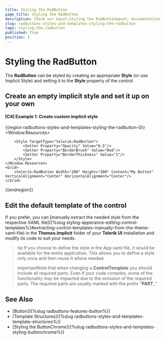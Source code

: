 ```yaml
---
title: Styling the RadButton
page_title: Styling the RadButton
description: Check our &quot;Styling the RadButton&quot; documentation article for the RadButtons {{ site.framework_name }} control.
slug: radbuttons-styles-and-templates-styling-the-radbutton
tags: styling,the,radbutton
published: True
position: 3
---
```


# Styling the RadButton

The __RadButton__ can be styled by creating an appropriate __Style__ (or use Implicit Style) and setting it to the __Style__ property of the control. 

## Create an empty implicit style and set it up on your own 

#### __[C#] Example 1: Create custom implicit style__
{{region radbuttons-styles-and-templates-styling-the-radbutton-0}}
	<Window.Resources>
 <!-- if you use NoXaml dlls, set the following property on the Style object: BasedOn="{StaticResource RadButtonStyle}" -->
		<Style TargetType="telerik:RadButton">
			<Setter Property="Opacity" Value="0.5"/>
			<Setter Property="BorderBrush" Value="Red"/>
			<Setter Property="BorderThickness" Value="1"/>
		</Style>
	</Window.Resources>
	<Grid>
		<telerik:RadButton Width="200" Height="200" Content="My Button" VerticalAlignment="Center" HorizontalAlignment="Center"/>
	</Grid>
{{endregion}}

## Edit the default template of the control

If you prefer, you can [manually extract the needed style from the respective XAML file]({%slug styling-apperance-editing-control-templates%}#extracting-control-templates-manually-from-the-theme-xaml-file) in the **Themes.Implicit** folder of your **Telerik UI** installation and modify its code to suit your needs.

>tip If you choose to define the style in the App.xaml file, it would be available for the entire application. This allows you to define a style only once and then reuse it where needed.

>importantNote that when changing a __ControlTemplate__ you should include all required parts. Even if your code compiles, some of the functionality may be impacted due to the omission of the required parts. The required parts are usually marked with the prefix "__PART___".

## See Also
 * [Button]({%slug radbuttons-features-button%})
 * [Template Structures]({%slug radbuttons-styles-and-templates-template-structures%})
 * [Styling the ButtonChrome]({%slug radbuttons-styles-and-templates-styling-buttonchrome%})
